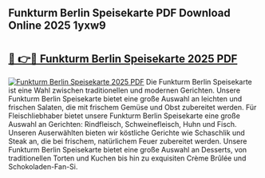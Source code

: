## Funkturm Berlin Speisekarte PDF Download Online 2025 1yxw9

# <h2><a href="http://gcd3hbg.nevu.top/?p=Funkturm+Berlin+Speisekarte">🔗 👉🔴 Funkturm Berlin Speisekarte 2025 PDF</a></h2>

[![Funkturm Berlin Speisekarte 2025 PDF](https://i.imgur.com/dBaPXMq.png)](http://gcd3hbg.nevu.top/?p=Funkturm+Berlin+Speisekarte)
Die Funkturm Berlin Speisekarte ist eine Wahl zwischen traditionellen und modernen Gerichten. Unsere Funkturm Berlin Speisekarte bietet eine große Auswahl an leichten und frischen Salaten, die mit frischem Gemüse und Obst zubereitet werden. Für Fleischliebhaber bietet unsere Funkturm Berlin Speisekarte eine große Auswahl an Gerichten: Rindfleisch, Schweinefleisch, Huhn und Fisch. Unseren Auserwählten bieten wir köstliche Gerichte wie Schaschlik und Steak an, die bei frischem, natürlichem Feuer zubereitet werden. Unsere Funkturm Berlin Speisekarte bietet eine große Auswahl an Desserts, von traditionellen Torten und Kuchen bis hin zu exquisiten Crème Brûlée und Schokoladen-Fan-Si.
